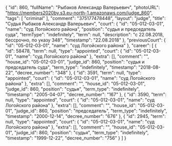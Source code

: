 {
    "id": 860,
    "fullName": "Рыбаков Александр Валерьевич",
    "photoURL": "https://members2020by.s3.eu-north-1.amazonaws.com/judge_860",
    "tags": [
        "criminal"
    ],
    "comment": "375177478448",
    "layout": "judge",
    "title": "Судья Рыбаков Александр Валерьевич",
    "court": {
        "id": "05-012-03-01",
        "name": "суд Логойского района",
        "position": "судья и председатель суда",
        "termType": "indefinitely",
        "term": null,
        "description": "c 22.08.2018, бессрочно, по указу 348",
        "timestamp": "22.08.2018"
    },
    "previousCourt": {
        "id": "05-012-03-01",
        "name": "суд Логойского района"
    },
    "career": [
        {
            "id": 58478,
            "term": null,
            "type": "appointed",
            "court": {
                "id": "05-012-03-01",
                "name": "суд Логойского района"
            },
            "extra": [],
            "comment": "",
            "house_id": "05-012-03-01",
            "judge_id": 860,
            "position": "судья и председатель суда",
            "term_type": "indefinitely",
            "timestamp": "2018-08-22",
            "decree_number": "348"
        },
        {
            "id": 3591,
            "term": null,
            "type": "appointed",
            "court": {
                "id": "05-012-03-01",
                "name": "суд Логойского района"
            },
            "extra": [],
            "comment": "",
            "house_id": "05-012-03-01",
            "judge_id": 860,
            "position": "судья",
            "term_type": "indefinitely",
            "timestamp": "2005-04-07",
            "decree_number": "167"
        },
        {
            "id": 3590,
            "term": null,
            "type": "appointed",
            "court": {
                "id": "05-012-03-01",
                "name": "суд Логойского района"
            },
            "extra": [],
            "comment": "",
            "house_id": "05-012-03-01",
            "judge_id": 860,
            "position": "председатель",
            "term_type": "indefinitely",
            "timestamp": "2000-12-14",
            "decree_number": "676"
        },
        {
            "id": 2945,
            "term": null,
            "type": "appointed",
            "court": {
                "id": "05-012-03-01",
                "name": "суд Логойского района"
            },
            "extra": [],
            "comment": "",
            "house_id": "05-012-03-01",
            "judge_id": 860,
            "position": "судья",
            "term_type": "indefinitely",
            "timestamp": "1999-12-22",
            "decree_number": "756"
        }
    ]
}